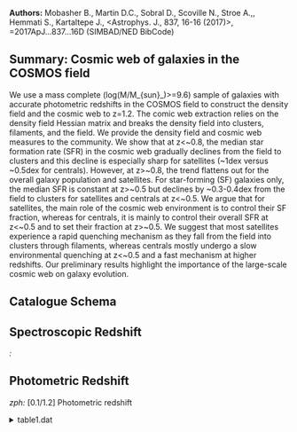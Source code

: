 **Authors:** Mobasher B., Martin D.C., Sobral D., Scoville N., Stroe A.,, Hemmati S., Kartaltepe J., <Astrophys. J., 837, 16-16 (2017)>, =2017ApJ...837...16D (SIMBAD/NED BibCode)

## Summary: Cosmic web of galaxies in the COSMOS field 

We use a mass complete (log(M/M_{sun}_)>=9.6) sample of galaxies with accurate photometric redshifts in the COSMOS field to construct the density field and the cosmic web to z=1.2. The comic web extraction relies on the density field Hessian matrix and breaks the density field into clusters, filaments, and the field. We provide the density field and cosmic web measures to the community. We show that at z<~0.8, the median star formation rate (SFR) in the cosmic web gradually declines from the field to clusters and this decline is especially sharp for satellites (~1dex versus ~0.5dex for centrals). However, at z>~0.8, the trend flattens out for the overall galaxy population and satellites. For star-forming (SF) galaxies only, the median SFR is constant at z>~0.5 but declines by ~0.3-0.4dex from the field to clusters for satellites and centrals at z<~0.5. We argue that for satellites, the main role of the cosmic web environment is to control their SF fraction, whereas for centrals, it is mainly to control their overall SFR at z<~0.5 and to set their fraction at z>~0.5. We suggest that most satellites experience a rapid quenching mechanism as they fall from the field into clusters through filaments, whereas centrals mostly undergo a slow environmental quenching at z<~0.5 and a fast mechanism at higher redshifts. Our preliminary results highlight the importance of the large-scale cosmic web on galaxy evolution.

## Catalogue Schema


## Spectroscopic Redshift 
 
*:*  
 

## Photometric Redshift 
 
*zph:* [0.1/1.2] Photometric redshift 
 
<details>
<summary>table1.dat</summary>

| Bytes   | Format         | Units      | Label      | Explanations                                                              |
|:--------|:---------------|:-----------|:-----------|:--------------------------------------------------------------------------|
| 1- 6    | I6             | ---        | COSMOS2015 | Original sequence number in Laigle+ 2016,                                 |
| 24      | 8-             | 17         | F10.6      | deg   RAdeg      Right Ascension in decimal degrees (J2000)               |
| 19- 26  | F8.6           | deg        | DEdeg      | Declination in decimal degrees (J2000)                                    |
| 28- 33  | F6.4           | ---        | zph        | [0.1/1.2] Photometric redshift                                            |
| 35- 39  | F5.2           | Mpc-2      | Den        | [0.01/93] Density                                                         |
| 41- 45  | F5.2           | ---        | Oden       | [0/37.3] Density divided by the median density                            |
| 47- 54  | F8.6           | ---        | SCl        | [0/0.9] Cluster signal, resemblance of the                                |
| 56- 63  | F8.6           | ---        | SFil       | [0/0.9] Filament signal, resemblance of the                               |
| 65- 72  | A8             | ---        | CWE        | Cosmic Web Environment (1)                                                |
| 74- 77  | I4             | ---        | Group      | [1/7231]?=-99 Group ID (2)                                                |
| 79- 81  | I3             | ---        | Ngroup     | [2/377]?=-99 Number of members in Group                                   |
| 83- 91  | A9             | ---        | Type       | Galaxy type ("satellite" (21316 occurrences),                             |
| 16874   | occurrences)   | or         | "central") | 93- 93 I1     ---   Flag       Flag (1=Objects that are close to the edge |
| 4926    | occurrences),  | "filament" | (17902     | occurrences) or                                                           |
| 22593   | occurrences)); | see        | Section    | 3.4.                                                                      |

**Note**: "cluster" (4926 occurrences), "filament" (17902 occurrences) or
          "field" (22593 occurrences)); see Section 3.4.
          The median density of our sample galaxies in clusters, filaments, and
          the field is 8.61, 3.09, and 1.53Mpc^-2^, respectively.
Note (2): We select the most massive galaxy in each group as a central and the
          rest as satellites. Galaxies that are not associated with any galaxy
          group (isolated) are either centrals whose satellites, in principle,
          are too faint to be detected in our volume-limited sample or they are
          ejected satellites orbiting beyond their halo's virial radius. We rely
          on our sample galaxies (our volume-limited-like sample) to identify
          groups. See section 3.5.

</details>
